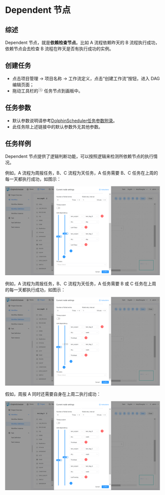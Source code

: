 # Dependent 节点

## 综述

Dependent 节点，就是**依赖检查节点**。比如 A 流程依赖昨天的 B 流程执行成功，依赖节点会去检查 B 流程在昨天是否有执行成功的实例。

## 创建任务

- 点击项目管理 -> 项目名称 -> 工作流定义，点击“创建工作流”按钮，进入 DAG 编辑页面；
- 拖动工具栏的<img src="../../../../img/tasks/icons/dependent.png" width="15"/> 任务节点到画板中。

## 任务参数

- 默认参数说明请参考[DolphinScheduler任务参数附录](appendix.md#默认任务参数)。
- 此任务除上述链接中的默认参数外无其他参数。

## 任务样例

Dependent 节点提供了逻辑判断功能，可以按照逻辑来检测所依赖节点的执行情况。

例如，A 流程为周报任务，B、C 流程为天任务，A 任务需要 B、C 任务在上周的每一天都执行成功，如图示：

![dependent_task01](../../../../img/tasks/demo/dependent_task01.png)

例如，A 流程为周报任务，B、C 流程为天任务，A 任务需要 B 或 C 任务在上周的每一天都执行成功，如图示：

![dependent_task02](../../../../img/tasks/demo/dependent_task02.png)

假如，周报 A 同时还需要自身在上周二执行成功：

![dependent_task03](../../../../img/tasks/demo/dependent_task03.png)
